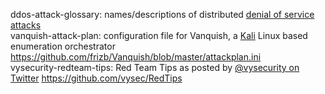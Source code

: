 ddos-attack-glossary: names/descriptions of distributed [denial of service attacks](https://wikipedia.org/wiki/Denial-of-service_attack)  
vanquish-attack-plan: configuration file for Vanquish, a [Kali](https://kali.org "Penetration Testing and Ethical Hacking Linux Distribution") Linux based enumeration orchestrator <https://github.com/frizb/Vanquish/blob/master/attackplan.ini>  
vysecurity-redteam-tips: Red Team Tips as posted by [@vysecurity on Twitter](https://twitter.com/vysecurity) <https://github.com/vysec/RedTips>  
